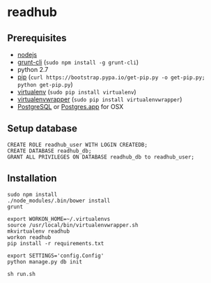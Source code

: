readhub
=======

Prerequisites
-------------

* [nodejs](http://nodejs.org)
* [grunt-cli]() (`sudo npm install -g grunt-cli`)
* python 2.7
* [pip](http://pip.readthedocs.org/en/latest/index.html) (`curl https://bootstrap.pypa.io/get-pip.py -o get-pip.py; python get-pip.py`)
* [virtualenv](https://virtualenv.pypa.io/en/latest) (`sudo pip install virtualenv`)
* [virtualenvwrapper](http://virtualenvwrapper.readthedocs.org/en/latest/) (`sudo pip install virtualenvwrapper`)
* [PostgreSQL](http://www.postgresql.org) or [Postgres.app](http://postgresapp.com) for OSX

Setup database
--------------

    CREATE ROLE readhub_user WITH LOGIN CREATEDB;
    CREATE DATABASE readhub_db;
    GRANT ALL PRIVILEGES ON DATABASE readhub_db to readhub_user;

Installation
------------

    sudo npm install
    ./node_modules/.bin/bower install
    grunt
    
    export WORKON_HOME=~/.virtualenvs
    source /usr/local/bin/virtualenvwrapper.sh
    mkvirtualenv readhub
    workon readhub
    pip install -r requirements.txt
    
    export SETTINGS='config.Config'
    python manage.py db init
    
    sh run.sh
